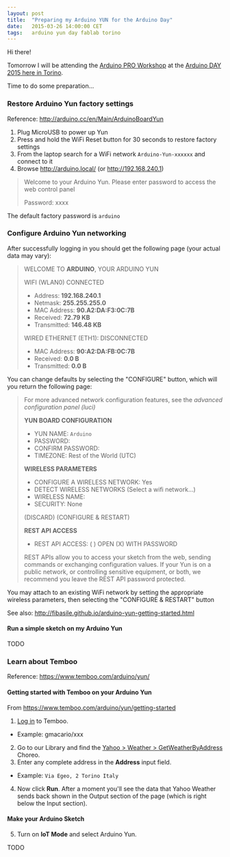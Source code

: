 ```yaml
---
layout: post
title:  "Preparing my Arduino YUN for the Arduino Day"
date:   2015-03-26 14:00:00 CET
tags:   arduino yun day fablab torino
---
```


Hi there!

Tomorrow I will be attending the [Arduino PRO Workshop](http://www.eventbrite.it/e/biglietti-workshop-pro-arduino-day-2015-torino-16276959825) at the [Arduino DAY 2015 here in Torino](http://local.arduino.cc/torino/2015/02/04/arduino-day-2015/).

Time to do some preparation...

### Restore Arduino Yun factory settings

Reference: <http://arduino.cc/en/Main/ArduinoBoardYun>

1. Plug MicroUSB to power up Yun
2. Press and hold the WiFi Reset button for 30 seconds to restore factory settings
3. From the laptop search for a WiFi network `Arduino-Yun-xxxxxx` and connect to it
4. Browse <http://arduino.local/> (or <http://192.168.240.1>)

> Welcome to your Arduino Yun. Please enter password to access the web control panel
>
> Password: xxxx

The default factory password is `arduino`

### Configure Arduino Yun networking

After successfully logging in you should get the following page (your actual data may vary):

> WELCOME TO **ARDUINO**, YOUR ARDUINO YUN
>
> WIFI (WLAN0) CONNECTED
> * Address: **192.168.240.1**
> * Netmask: **255.255.255.0**
> * MAC Address: **90.A2:DA:F3:0C:7B**
> * Received: **72.79 KB**
> * Transmitted: **146.48 KB**
>
> WIRED ETHERNET (ETH1): DISCONNECTED
> * MAC Address: **90:A2:DA:FB:0C:7B**
> * Received: **0.0 B**
> * Transmitted: **0.0 B**

You can change defaults by selecting the "CONFIGURE" button, which will you return the following page:

> For more advanced network configuration features, see the _advanced configuration panel (luci)_
>
> **YUN BOARD CONFIGURATION**
> * YUN NAME: `Arduino`
> * PASSWORD: ` `
> * CONFIRM PASSWORD: ` `
> * TIMEZONE: Rest of the World (UTC)
>
> **WIRELESS PARAMETERS**
> * CONFIGURE A WIRELESS NETWORK: Yes
> * DETECT WIRELESS NETWORKS (Select a wifi network...)
> * WIRELESS NAME: ` `
> * SECURITY: None
>
> (DISCARD) (CONFIGURE & RESTART)
>
> **REST API ACCESS**
>
> * REST API ACCESS: ( ) OPEN (X) WITH PASSWORD
>
> REST APIs allow you to access your sketch from the web, sending commands or exchanging configuration values.
> If your Yun is on a public network, or controlling sensitive equipment, or both, we recommend you leave the REST API password protected.

You may attach to an existing WiFi network by setting the appropriate wireless parameters, then selecting the "CONFIGURE & RESTART" button

See also: <http://fibasile.github.io/arduino-yun-getting-started.html>

#### Run a simple sketch on my Arduino Yun

TODO

### Learn about Temboo

Reference: <https://www.temboo.com/arduino/yun/>

#### Getting started with Temboo on your Arduino Yun

From <https://www.temboo.com/arduino/yun/getting-started>

1. [Log in](https://www.temboo.com/login) to Temboo.
  * Example: gmacario/xxx
2.  Go to our Library and find the [Yahoo > Weather > GetWeatherByAddress](https://www.temboo.com/library/Library/Yahoo/Weather/GetWeatherByAddress/) Choreo.
3. Enter any complete address in the **Address** input field.
  * Example: `Via Egeo, 2 Torino Italy`
4. Now click **Run**. After a moment you'll see the data that Yahoo Weather sends back shown in the Output section of the page (which is right below the Input section).

#### Make your Arduino Sketch

5. Turn on **IoT Mode** and select Arduino Yun.

TODO

<!-- EOF -->
